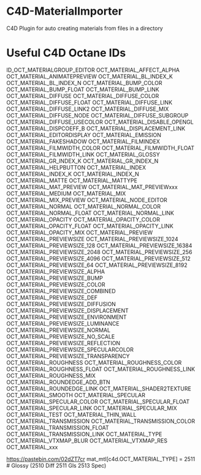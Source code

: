 # C4D-MaterialImporter
C4D Plugin for auto creating materials from files in a directory

# Useful C4D Octane IDs
ID_OCT_MATERIALGROUP_EDITOR
OCT_MATERIAL_AFFECT_ALPHA
OCT_MATERIAL_ANIMATEPREVIEW
OCT_MATERIAL_BL_INDEX_K
OCT_MATERIAL_BL_INDEX_N
OCT_MATERIAL_BUMP_COLOR
OCT_MATERIAL_BUMP_FLOAT
OCT_MATERIAL_BUMP_LINK
OCT_MATERIAL_DIFFUSE
OCT_MATERIAL_DIFFUSE_COLOR
OCT_MATERIAL_DIFFUSE_FLOAT
OCT_MATERIAL_DIFFUSE_LINK
OCT_MATERIAL_DIFFUSE_LINK2
OCT_MATERIAL_DIFFUSE_MIX
OCT_MATERIAL_DIFFUSE_NODE
OCT_MATERIAL_DIFFUSE_SUBGROUP
OCT_MATERIAL_DIFFUSE_USECOLOR
OCT_MATERIAL_DISABLE_OPENGL
OCT_MATERIAL_DISPCOEFF_B
OCT_MATERIAL_DISPLACEMENT_LINK
OCT_MATERIAL_EDITORDISPLAY
OCT_MATERIAL_EMISSION
OCT_MATERIAL_FAKESHADOW
OCT_MATERIAL_FILMINDEX
OCT_MATERIAL_FILMWIDTH_COLOR
OCT_MATERIAL_FILMWIDTH_FLOAT
OCT_MATERIAL_FILMWIDTH_LINK
OCT_MATERIAL_GLOSSY
OCT_MATERIAL_GR_INDEX_K
OCT_MATERIAL_GR_INDEX_N
OCT_MATERIAL_HELPBUTTON
OCT_MATERIAL_INDEX
OCT_MATERIAL_INDEX_K
OCT_MATERIAL_INDEX_N
OCT_MATERIAL_MATTE
OCT_MATERIAL_MATTYPE
OCT_MATERIAL_MAT_PREVIEW
OCT_MATERIAL_MAT_PREVIEWxxx
OCT_MATERIAL_MEDIUM
OCT_MATERIAL_MIX
OCT_MATERIAL_MIX_PREVIEW
OCT_MATERIAL_NODE_EDITOR
OCT_MATERIAL_NORMAL
OCT_MATERIAL_NORMAL_COLOR
OCT_MATERIAL_NORMAL_FLOAT
OCT_MATERIAL_NORMAL_LINK
OCT_MATERIAL_OPACITY
OCT_MATERIAL_OPACITY_COLOR
OCT_MATERIAL_OPACITY_FLOAT
OCT_MATERIAL_OPACITY_LINK
OCT_MATERIAL_OPACITY_MIX
OCT_MATERIAL_PREVIEW
OCT_MATERIAL_PREVIEWSIZE
OCT_MATERIAL_PREVIEWSIZE_1024
OCT_MATERIAL_PREVIEWSIZE_128
OCT_MATERIAL_PREVIEWSIZE_16384
OCT_MATERIAL_PREVIEWSIZE_2048
OCT_MATERIAL_PREVIEWSIZE_256
OCT_MATERIAL_PREVIEWSIZE_4096
OCT_MATERIAL_PREVIEWSIZE_512
OCT_MATERIAL_PREVIEWSIZE_64
OCT_MATERIAL_PREVIEWSIZE_8192
OCT_MATERIAL_PREVIEWSIZE_ALPHA
OCT_MATERIAL_PREVIEWSIZE_BUMP
OCT_MATERIAL_PREVIEWSIZE_COLOR
OCT_MATERIAL_PREVIEWSIZE_COMBINED
OCT_MATERIAL_PREVIEWSIZE_DEF
OCT_MATERIAL_PREVIEWSIZE_DIFFUSION
OCT_MATERIAL_PREVIEWSIZE_DISPLACEMENT
OCT_MATERIAL_PREVIEWSIZE_ENVIRONMENT
OCT_MATERIAL_PREVIEWSIZE_LUMINANCE
OCT_MATERIAL_PREVIEWSIZE_NORMAL
OCT_MATERIAL_PREVIEWSIZE_NO_SCALE
OCT_MATERIAL_PREVIEWSIZE_REFLECTION
OCT_MATERIAL_PREVIEWSIZE_SPECULARCOLOR
OCT_MATERIAL_PREVIEWSIZE_TRANSPARENCY
OCT_MATERIAL_ROUGHNESS
OCT_MATERIAL_ROUGHNESS_COLOR
OCT_MATERIAL_ROUGHNESS_FLOAT
OCT_MATERIAL_ROUGHNESS_LINK
OCT_MATERIAL_ROUGHNESS_MIX
OCT_MATERIAL_ROUNDEDGE_ADD_BTN
OCT_MATERIAL_ROUNDEDGE_LINK
OCT_MATERIAL_SHADER2TEXTURE
OCT_MATERIAL_SMOOTH
OCT_MATERIAL_SPECULAR
OCT_MATERIAL_SPECULAR_COLOR
OCT_MATERIAL_SPECULAR_FLOAT
OCT_MATERIAL_SPECULAR_LINK
OCT_MATERIAL_SPECULAR_MIX
OCT_MATERIAL_TEST
OCT_MATERIAL_THIN_WALL
OCT_MATERIAL_TRANSMISSION
OCT_MATERIAL_TRANSMISSION_COLOR
OCT_MATERIAL_TRANSMISSION_FLOAT
OCT_MATERIAL_TRANSMISSION_LINK
OCT_MATERIAL_TYPE
OCT_MATERIAL_VTXMAP_BLUR
OCT_MATERIAL_VTXMAP_RES
OCT_MATERIAL_xxx

https://pastebin.com/02dZT7cr
mat_mtl[c4d.OCT_MATERIAL_TYPE] = 2511 # Glossy (2510 Diff 2511 Gls 2513 Spec)